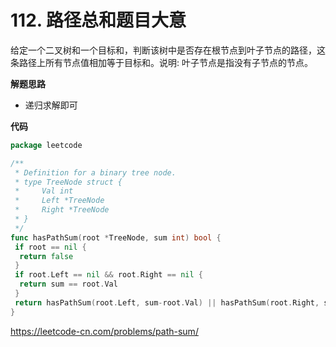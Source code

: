 # 112. 路径总和**题目大意** 

给定一个二叉树和一个目标和，判断该树中是否存在根节点到叶子节点的路径，这条路径上所有节点值相加等于目标和。说明: 叶子节点是指没有子节点的节点。

**解题思路**  

- 递归求解即可

**代码**  

```go
package leetcode

/**
 * Definition for a binary tree node.
 * type TreeNode struct {
 *     Val int
 *     Left *TreeNode
 *     Right *TreeNode
 * }
 */
func hasPathSum(root *TreeNode, sum int) bool {
 if root == nil {
  return false
 }
 if root.Left == nil && root.Right == nil {
  return sum == root.Val
 }
 return hasPathSum(root.Left, sum-root.Val) || hasPathSum(root.Right, sum-root.Val)
}
```

https://leetcode-cn.com/problems/path-sum/